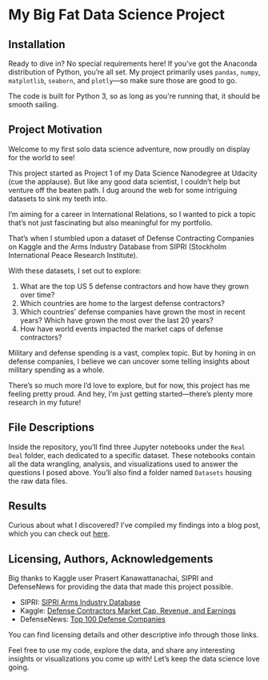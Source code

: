 # My Big Fat Data Science Project

## Installation

Ready to dive in? No special requirements here! If you’ve got the Anaconda distribution of Python, you’re all set. My project primarily uses `pandas`, `numpy`, `matplotlib`, `seaborn`, and `plotly`—so make sure those are good to go.

The code is built for Python 3, so as long as you're running that, it should be smooth sailing.

## Project Motivation

Welcome to my first solo data science adventure, now proudly on display for the world to see!

This project started as Project 1 of my Data Science Nanodegree at Udacity (cue the applause). But like any good data scientist, I couldn’t help but venture off the beaten path. I dug around the web for some intriguing datasets to sink my teeth into.

I’m aiming for a career in International Relations, so I wanted to pick a topic that’s not just fascinating but also meaningful for my portfolio. 

That’s when I stumbled upon a dataset of Defense Contracting Companies on Kaggle and the Arms Industry Database from SIPRI (Stockholm International Peace Research Institute).

With these datasets, I set out to explore:

1. What are the top US 5 defense contractors and how have they grown over time?
2. Which countries are home to the largest defense contractors?
3. Which countries' defense companies have grown the most in recent years? Which have grown the most over the last 20 years?
4. How have world events impacted the market caps of defense contractors?

Military and defense spending is a vast, complex topic. But by honing in on defense companies, I believe we can uncover some telling insights about military spending as a whole.

There’s so much more I’d love to explore, but for now, this project has me feeling pretty proud. And hey, I’m just getting started—there’s plenty more research in my future!

## File Descriptions

Inside the repository, you’ll find three Jupyter notebooks under the `Real Deal` folder, each dedicated to a specific dataset. These notebooks contain all the data wrangling, analysis, and visualizations used to answer the questions I posed above. You’ll also find a folder named `Datasets` housing the raw data files.

## Results

Curious about what I discovered? I’ve compiled my findings into a blog post, which you can check out [here](#).

## Licensing, Authors, Acknowledgements

Big thanks to Kaggle user Prasert Kanawattanachai, SIPRI and DefenseNews for providing the data that made this project possible. 

- SIPRI: [SIPRI Arms Industry Database](https://www.sipri.org/databases/armsindustry)
- Kaggle: [Defense Contractors Market Cap, Revenue, and Earnings](https://www.kaggle.com/datasets/prasertk/defense-contractors-market-cap-revenue-earning)
- DefenseNews: [Top 100 Defense Companies](https://people.defensenews.com/top-100/)

You can find licensing details and other descriptive info through those links.

Feel free to use my code, explore the data, and share any interesting insights or visualizations you come up with! Let’s keep the data science love going.
